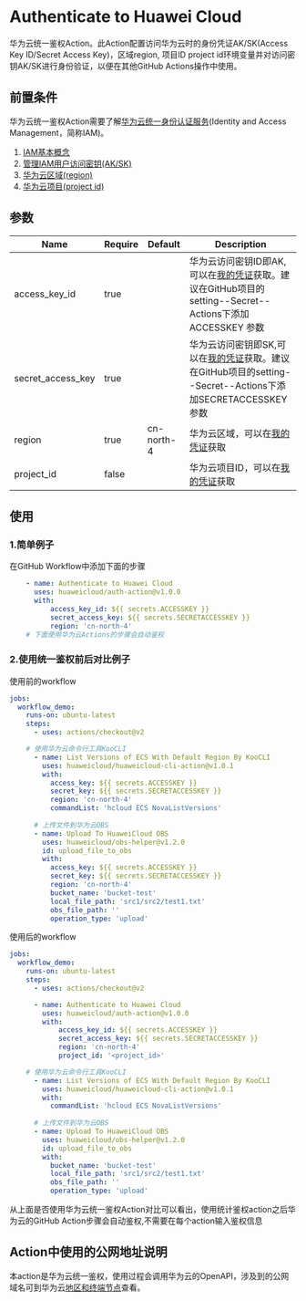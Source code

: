 # Authenticate to Huawei Cloud

华为云统一鉴权Action。此Action配置访问华为云时的身份凭证AK/SK(Access Key ID/Secret Access Key)，区域region, 项目ID project id环境变量并对访问密钥AK/SK进行身份验证，以便在其他GitHub Actions操作中使用。  

## 前置条件
华为云统一鉴权Action需要了解[华为云统一身份认证服务](https://support.huaweicloud.com/iam/index.html)(Identity and Access Management，简称IAM)。  
1. [IAM基本概念](https://support.huaweicloud.com/productdesc-iam/iam_01_0023.html)  
2. [管理IAM用户访问密钥(AK/SK)](https://support.huaweicloud.com/usermanual-iam/iam_02_0003.html)  
3. [华为云区域(region)](https://support.huaweicloud.com/iam_faq/iam_01_0011.html)  
4. [华为云项目(project id)](https://support.huaweicloud.com/usermanual-iam/iam_05_0001.html)  

## 参数  

| Name          | Require | Default | Description |
| ------------- | ------- | ------- | ----------- |
| access_key_id    |   true    |         | 华为云访问密钥ID即AK,可以在[我的凭证](https://support.huaweicloud.com/usermanual-ca/ca_01_0003.html?utm_campaign=ua&utm_content=ca&utm_term=console)获取。建议在GitHub项目的setting--Secret--Actions下添加 ACCESSKEY 参数|
| secret_access_key    |   true    |         | 华为云访问密钥即SK,可以在[我的凭证](https://support.huaweicloud.com/usermanual-ca/ca_01_0003.html?utm_campaign=ua&utm_content=ca&utm_term=console)获取。建议在GitHub项目的setting--Secret--Actions下添加SECRETACCESSKEY 参数|
| region    |   true        |     cn-north-4    | 华为云区域，可以在[我的凭证](https://console.huaweicloud.com/iam/?locale=zh-cn#/mine/apiCredential)获取|
| project_id    |   false    |         | 华为云项目ID，可以在[我的凭证](https://console.huaweicloud.com/iam/?locale=zh-cn#/mine/apiCredential)获取|  


## 使用
### 1.简单例子
在GitHub Workflow中添加下面的步骤
```yaml
    - name: Authenticate to Huawei Cloud
      uses: huaweicloud/auth-action@v1.0.0
      with: 
          access_key_id: ${{ secrets.ACCESSKEY }} 
          secret_access_key: ${{ secrets.SECRETACCESSKEY }}
          region: 'cn-north-4'
    # 下面使用华为云Actions的步骤会自动鉴权
```  
### 2.使用统一鉴权前后对比例子
使用前的workflow
```yaml
jobs:
  workflow_demo:
    runs-on: ubuntu-latest
    steps:
      - uses: actions/checkout@v2

    # 使用华为云命令行工具KooCLI
      - name: List Versions of ECS With Default Region By KooCLI 
        uses: huaweicloud/huaweicloud-cli-action@v1.0.1
        with:
          access_key: ${{ secrets.ACCESSKEY }}
          secret_key: ${{ secrets.SECRETACCESSKEY }}
          region: 'cn-north-4'
          commandList: 'hcloud ECS NovaListVersions'
      
      # 上传文件到华为云OBS
      - name: Upload To HuaweiCloud OBS
        uses: huaweicloud/obs-helper@v1.2.0
        id: upload_file_to_obs
        with:
          access_key: ${{ secrets.ACCESSKEY }}
          secret_key: ${{ secrets.SECRETACCESSKEY }}
          region: 'cn-north-4'
          bucket_name: 'bucket-test'
          local_file_path: 'src1/src2/test1.txt'
          obs_file_path: ''
          operation_type: 'upload'
``` 
使用后的workflow
```yaml
jobs:
  workflow_demo:
    runs-on: ubuntu-latest
    steps:
      - uses: actions/checkout@v2

      - name: Authenticate to Huawei Cloud
        uses: huaweicloud/auth-action@v1.0.0
        with: 
            access_key_id: ${{ secrets.ACCESSKEY }} 
            secret_access_key: ${{ secrets.SECRETACCESSKEY }}
            region: 'cn-north-4'
            project_id: '<project_id>'

    # 使用华为云命令行工具KooCLI
      - name: List Versions of ECS With Default Region By KooCLI 
        uses: huaweicloud/huaweicloud-cli-action@v1.0.1
        with:
          commandList: 'hcloud ECS NovaListVersions'
      
      # 上传文件到华为云OBS
      - name: Upload To HuaweiCloud OBS
        uses: huaweicloud/obs-helper@v1.2.0
        id: upload_file_to_obs
        with:
          bucket_name: 'bucket-test'
          local_file_path: 'src1/src2/test1.txt'
          obs_file_path: ''
          operation_type: 'upload'

``` 
从上面是否使用华为云统一鉴权Action对比可以看出，使用统计鉴权action之后华为云的GitHub Action步骤会自动鉴权,不需要在每个action输入鉴权信息

## Action中使用的公网地址说明
本action是华为云统一鉴权，使用过程会调用华为云的OpenAPI，涉及到的公网域名可到华为云[地区和终端节点](https://developer.huaweicloud.com/endpoint?all)查看。

